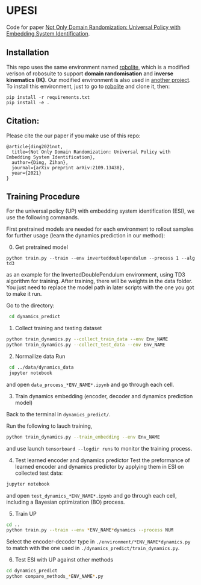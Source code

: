 # UPESI

Code for paper [Not Only Domain Randomization: Universal Policy with Embedding System Identification](https://arxiv.org/abs/2109.13438).

 ## Installation
 This repo uses the same environment named [robolite](https://github.com/quantumiracle/robolite), which is a modified verison of robosuite to support **domain randomisation** and **inverse kinematics (IK)**. Our modified environment is also used in [another project](https://github.com/quantumiracle/Robotic_Door_Opening_with_Tactile_Simulation). To install this environment, just to go to [robolite](https://github.com/quantumiracle/robolite) and clone it, then:
 ```
pip install -r requirements.txt
pip install -e .
 ```
 
 ## Citation:
Please cite the our paper if you make use of this repo:
```
@article{ding2021not,
  title={Not Only Domain Randomization: Universal Policy with Embedding System Identification},
  author={Ding, Zihan},
  journal={arXiv preprint arXiv:2109.13438},
  year={2021}
}
```
 
 ## Training Procedure
 For the universal policy (UP) with embedding system identification (ESI), we use the following commands.
 
First pretrained models are needed for each environment to rollout samples for further usage (learn the dynamics prediction in our method):

0. Get pretrained model
```
python train.py --train --env inverteddoublependulum --process 1 --alg td3
```
as an example for the InvertedDoublePendulum environment, using TD3 algorithm for training. After training, there will be weights in the data folder. You just need to replace the model path in later scripts with the one you got to make it run.

Go to the directory:
 ```bash
  cd dynamics_predict
 ```
1. Collect training and testing dataset
  ```bash
  python train_dynamics.py --collect_train_data --env Env_NAME
  python train_dynamics.py --collect_test_data --env Env_NAME
  ```
2. Normailize data
 Run
 ```bash
  cd ../data/dynamics_data
  jupyter notebook
 ```
  and open ```data_process_*ENV_NAME*.ipynb``` and go through each cell.

3. Train dynamics embedding (encoder, decoder and dynamics prediction model)

 Back to the terminal in ```dynamics_predict/```.

 Run the following to lauch training,
  ```bash
  python train_dynamics.py --train_embedding --env Env_NAME
  ```
  and use launch ```tensorboard --logdir runs``` to monitor the training process. 

4. Test learned encoder and dynamics predictor
 Test the preformance of learned encoder and dynamics predictor by applying them in ESI on collected test data:
  ```bash
  jupyter notebook
  ```
  and open ```test_dynamics_*ENV_NAME*.ipynb``` and go through each cell, including a Bayesian optimization (BO) process.

5. Train UP
  ```bash
  cd ..
  python train.py --train --env *ENV_NAME*dynamics --process NUM 
  ```
  Select the encoder-decoder type in `./environment/*ENV_NAME*dynamics.py` to match with the one used in `./dynamics_predict/train_dynamics.py`.

6. Test ESI with UP against other methods
  ```bash
  cd dynamics_predict
  python compare_methods_*ENV_NAME*.py
  ```
